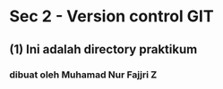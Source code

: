 # Sec 2 - Version control GIT

## (1) Ini adalah directory praktikum
### dibuat oleh Muhamad Nur Fajjri Z    
